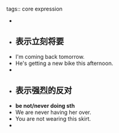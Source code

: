 tags:: core expression

-
- ## 表示立刻将要
- I'm coming back tomorrow.
- He's getting a new bike this afternoon.
-
- ## 表示强烈的反对
- **be not/never doing sth**
- We are never having her over.
- You are not wearing this skirt.
-